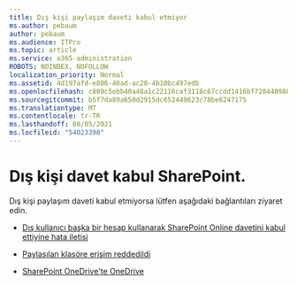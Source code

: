 ```yaml
---
title: Dış kişi paylaşım daveti kabul etmiyor
ms.author: pebaum
author: pebaum
ms.audience: ITPro
ms.topic: article
ms.service: o365-administration
ROBOTS: NOINDEX, NOFOLLOW
localization_priority: Normal
ms.assetid: 4d197afd-e806-40ad-ac20-4b10bc497edb
ms.openlocfilehash: c809c5ebb40a48a1c22116caf3118c67ccdd1416bf7284409886ed0c96250410
ms.sourcegitcommit: b5f7da89a650d2915dc652449623c78be6247175
ms.translationtype: MT
ms.contentlocale: tr-TR
ms.lasthandoff: 08/05/2021
ms.locfileid: "54023398"
---
```

# <a name="external-contact-is-unable-to-accept-a-sharepoint-invitation"></a>Dış kişi davet kabul SharePoint.

Dış kişi paylaşım daveti kabul etmiyorsa lütfen aşağıdaki bağlantıları ziyaret edin.

- [Dış kullanıcı başka bir hesap kullanarak SharePoint Online davetini kabul ettiyine hata iletisi](https://docs.microsoft.com/sharepoint/support/sharing-and-permissions/error-when-external-user-accepts-an-invitation-by-using-another-account)

- [Paylaşılan klasöre erişim reddedildi](https://docs.microsoft.com/sharepoint/support/sharing-and-permissions/cannot-access-shared-folder)

- [SharePoint OneDrive'te OneDrive](https://docs.microsoft.com/sharepoint/sharepoint-onedrive-error-message)

